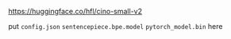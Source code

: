 https://huggingface.co/hfl/cino-small-v2

put `config.json` `sentencepiece.bpe.model` `pytorch_model.bin` here